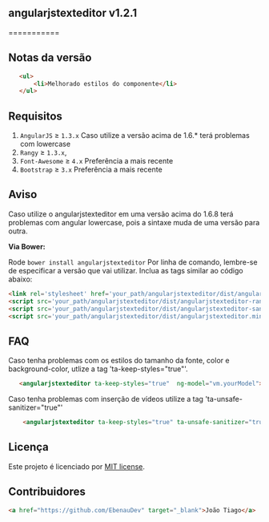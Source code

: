 ## angularjstexteditor v1.2.1
===========

## Notas da versão
```html
   <ul>
       <li>Melhorado estilos do componente</li>
   </ul>
```

## Requisitos

1. `AngularJS` ≥ `1.3.x` Caso utilize a versão acima de 1.6.* terá problemas com lowercase
2. `Rangy` ≥ `1.3.x`,
3. `Font-Awesome` ≥ `4.x` Preferência a mais recente
1. `Bootstrap` ≥ `3.x` Preferência a mais recente

## Aviso

Caso utilize o angularjstexteditor em uma versão acima do 1.6.8 terá problemas com angular lowercase, pois a sintaxe muda de uma versão para outra. 


**Via Bower:**

Rode `bower install angularjstexteditor` Por linha de comando, lembre-se de especificar a versão que vai utilizar.
Inclua as tags similar ao código abaixo:

```html
<link rel='stylesheet' href='your_path/angularjstexteditor/dist/angularjstexteditor.css'>
<script src='your_path/angularjstexteditor/dist/angularjstexteditor-rangy.min.js'></script>
<script src='your_path/angularjstexteditor/dist/angularjstexteditor-sanitize.min.js'></script>
<script src='your_path/angularjstexteditor/dist/angularjstexteditor.min.js'></script>
```


## FAQ

Caso tenha problemas com os estilos do tamanho da fonte, color e background-color, utlize a tag 'ta-keep-styles="true"'.

```html
   <angularjstexteditor ta-keep-styles="true"  ng-model="vm.yourModel"></angularjstexteditor>
```

Caso tenha problemas com inserção de vídeos utilize a tag 'ta-unsafe-sanitizer="true"'

```html
    <angularjstexteditor ta-keep-styles="true" ta-unsafe-sanitizer="true" ng-model="vm.yourModel"></angularjstexteditor>
```

## Licença
Este projeto é licenciado por [MIT license](http://opensource.org/licenses/MIT).

## Contribuidores
```html
<a href="https://github.com/EbenauDev" target="_blank">João Tiago</a>
```

